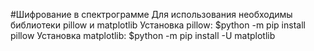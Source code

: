 #Шифрование в спектрограмме
Для использования необходимы библиотеки pillow и matplotlib
Установка pillow: 
                  $python -m pip install pillow
Установка matplotlib: 
                     $python -m pip install -U matplotlib

